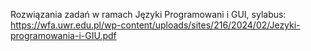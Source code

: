 Rozwiązania zadań w ramach Języki Programowani i GUI, sylabus: https://wfa.uwr.edu.pl/wp-content/uploads/sites/216/2024/02/Jezyki-programowania-i-GIU.pdf
